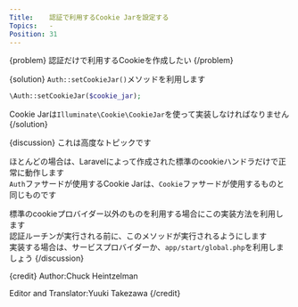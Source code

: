 ```yaml
---
Title:    認証で利用するCookie Jarを設定する
Topics:   -
Position: 31
---
```


{problem}
認証だけで利用するCookieを作成したい
{/problem}

{solution}
`Auth::setCookieJar()`メソッドを利用します

```php
\Auth::setCookieJar($cookie_jar);
```

Cookie Jarは`Illuminate\Cookie\CookieJar`を使って実装しなければなりません
{/solution}

{discussion}
これは高度なトピックです

ほとんどの場合は、Laravelによって作成された標準のcookieハンドラだけで正常に動作します  
`Auth`ファサードが使用するCookie Jarは、`Cookie`ファサードが使用するものと同じものです

標準のcookieプロバイダー以外のものを利用する場合にこの実装方法を利用します  
認証ルーチンが実行される前に、このメソッドが実行されるようにします  
実装する場合は、サービスプロバイダーか、`app/start/global.php`を利用しましょう
{/discussion}

{credit}
Author:Chuck Heintzelman

Editor and Translator:Yuuki Takezawa
{/credit}
